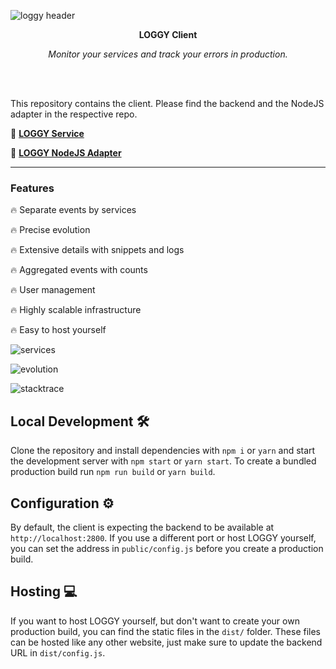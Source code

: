 ![loggy header](https://github.com/jz222/loggy-client/blob/master/assets/header.png?raw=true)

<div align="center">
  <p>
    <b>LOGGY Client</b>
  </p>
  <p>
    <i>Monitor your services and track your errors in production.</i>
  </p>
  <br />
  <br />
</div>

This repository contains the client. Please find the backend and the NodeJS adapter in the respective repo.

🚀 [**LOGGY Service**](https://github.com/jz222/loggy)

📡 [**LOGGY NodeJS Adapter**](https://github.com/jz222/loggy-adapter-nodejs)

---

### Features

🔥 Separate events by services

🔥 Precise evolution

🔥 Extensive details with snippets and logs

🔥 Aggregated events with counts

🔥 User management

🔥 Highly scalable infrastructure

🔥 Easy to host yourself

![services](https://github.com/jz222/loggy-client/blob/master/assets/services.png?raw=true)

![evolution](https://github.com/jz222/loggy-client/blob/master/assets/evolution.png?raw=true)

![stacktrace](https://github.com/jz222/loggy-client/blob/master/assets/stacktrace.png?raw=true)

## Local Development 🛠

Clone the repository and install dependencies with `npm i` or `yarn` and start the development server with `npm start` or `yarn start`. To create a bundled production build run `npm run build` or `yarn build`.

## Configuration ⚙️

By default, the client is expecting the backend to be available at `http://localhost:2800`. If you use a different port or host LOGGY yourself, you can set the address in `public/config.js` before you create a production build.

## Hosting 💻

If you want to host LOGGY yourself, but don't want to create your own production build, you can find the static files in the `dist/` folder. These files can be hosted like any other website, just make sure to update the backend URL in `dist/config.js`.
